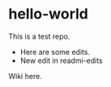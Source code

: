 # hello-world
This is a test repo.
 - Here are some edits.
 - New edit in readmi-edits


Wiki here.
